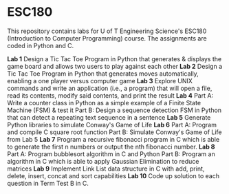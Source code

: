 # ESC180  
This repository contains labs for U of T Engineering Science's ESC180 (Introduction to Computer Programming) course. The assignments are coded in Python and C. 

**Lab 1**  Design a Tic Tac Toe Program in Python that generates & displays the game board and allows two users to play against each other 
**Lab 2**  Design a Tic Tac Toe Program in Python that generates moves automatically, enabling a one player versus computer game 
**Lab 3**  Explore UNIX commands and write an application (i.e., a program) that will open a file, read its contents, modify said contents, and print the result
**Lab 4**  Part A: Write a counter class in Python as a simple example of a Finite State Machine (FSM) & test it 
           Part B: Design a sequence detection FSM in Python that can detect a repeating text sequence in a sentence 
**Lab 5**  Generate Python libraries to simulate Conway's Game of Life 
**Lab 6**  Part A: Program and compile C square root function
           Part B: Simulate Conway's Game of Life from Lab 5 
**Lab 7**  Program a recursive fibonacci program in C which is able to generate the first n numbers or output the nth fibonacci number. 
**Lab 8**  Part A: Program bubblesort algorithm in C and Python 
           Part B: Program an algorithm in C which is able to apply Gaussian Elimination to reduce matrices
**Lab 9**  Implement Link List data structure in C with add, print, delete, insert, concat and sort capabilities
**Lab 10**  Code up solution to each question in Term Test B in C.

